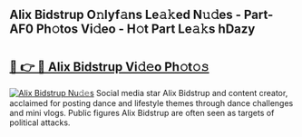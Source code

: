 ## Alix Bidstrup O𝚗lyf𝚊ns Le𝚊𝚔ed N𝚞𝚍es - Part-AF0 Ph𝚘tos Vi𝚍eo - H𝚘t Part Le𝚊𝚔s hDazy

# <h2><a href="http://hf1ay5.feru.top/?c=Alix+Bidstrup">🔗 👉 🔴 Alix Bidstrup Vi𝚍𝚎o Ph𝚘t𝚘𝚜</a></h2>

[![Alix Bidstrup Nu𝚍𝚎s](https://i.imgur.com/0TWrTi3.gif)](http://hf1ay5.feru.top/?c=Alix+Bidstrup)
Social media star Alix Bidstrup and content creator, acclaimed for posting dance and lifestyle themes through dance challenges and mini vlogs. Public figures Alix Bidstrup are often seen as targets of political attacks. 
